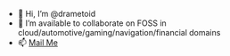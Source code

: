 - 👋 Hi, I’m @drametoid
- 👀 I’m available to collaborate on FOSS in cloud/automotive/gaming/navigation/financial domains
- 📫 [Mail Me](mailto:bhatiashubham.work@gmail.com)

<!---
drametoid/drametoid is a ✨ special ✨ repository because its `README.md` (this file) appears on your GitHub profile.
You can click the Preview link to take a look at your changes.
--->
